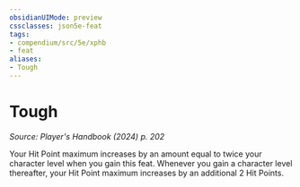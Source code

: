 ```yaml
---
obsidianUIMode: preview
cssclasses: json5e-feat
tags:
- compendium/src/5e/xphb
- feat
aliases:
- Tough
---
```

# Tough
*Source: Player's Handbook (2024) p. 202*  

Your Hit Point maximum increases by an amount equal to twice your character level when you gain this feat. Whenever you gain a character level thereafter, your Hit Point maximum increases by an additional 2 Hit Points.